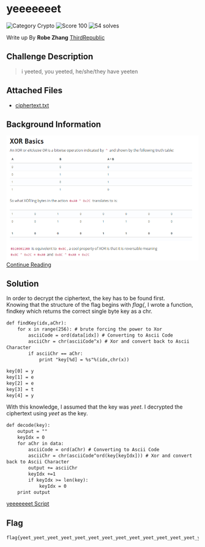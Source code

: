 # yeeeeeeet
![Category Crypto](https://img.shields.io/badge/category-crypto-%23d98817.svg?longCache=true&style=popout)
![Score 100](https://img.shields.io/badge/score-100-brightgreen.svg?longCache=true&style=popout)
![54 solves](https://img.shields.io/badge/solves-54-%2317a2b8.svg?longCache=true&style=popout)

Write up By
**Robe Zhang** [ThirdRepublic](https://github.com/ThirdRepublic)

## Challenge Description
> i yeeted, you yeeted, he/she/they have yeeten

## Attached Files
- [ciphertext.txt](ciphertext.txt)

## Background Information
![screenshot](basic.PNG) <br />
[Continue Reading](https://ctf101.org/cryptography/what-is-xor/)

## Solution
In order to decrypt the ciphertext, the key has to be found first.  <br />
Knowing that the structure of the flag begins with *flag{*, I wrote a function, findkey which returns the correct single byte key as a chr.
```
def findKey(idx,aChr):
	for x in range(256): # brute forcing the power to Xor
		asciiCode = ord(data[idx]) # Converting to Ascii Code
		asciiChr = chr(asciiCode^x) # Xor and convert back to Ascii Character
		if asciiChr == aChr: 
			print "key[%d] = %s"%(idx,chr(x))
```

```
key[0] = y
key[1] = e
key[2] = e
key[3] = t
key[4] = y
```

With this knowledge, I assumed that the key was *yeet*.  I decrypted the ciphertext using *yeet* as the key.
```
def decode(key):
	output = ""
	keyIdx = 0
	for aChr in data:
		asciiCode = ord(aChr) # Converting to Ascii Code
		asciiChr = chr(asciiCode^ord(key[keyIdx])) # Xor and convert back to Ascii Character
		output += asciiChr
		keyIdx +=1
		if keyIdx >= len(key):
			keyIdx = 0
	print output
```

[yeeeeeeet Script](yeeeeeeet.py)

## Flag
```
flag{yeet_yeet_yeet_yeet_yeet_yeet_yeet_yeet_yeet_yeet_yeet_yeet_yeet_yeet_yeet_yeet_yeet_yeet_yeet_yeet_yeet_yeet_yeet}
```